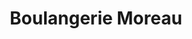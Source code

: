 ---
title: "Boulangerie Moreau"
url: /saint-agnant-de-versillat/boulangerie-moreau-rue-eugene-pesas/
shop: boulangerie
---